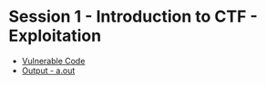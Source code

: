 # Session 1 - Introduction to CTF - Exploitation

- [Vulnerable Code](https://amrita-tifac-cyber-blockchain.github.io/CTF-Resources/Nov%2013%202021/Session%20One/Exploitation/vuln.c)
- [Output - a.out](https://amrita-tifac-cyber-blockchain.github.io/CTF-Resources/Nov%2013%202021/Session%20One/Exploitation/a.out)
